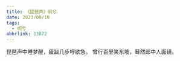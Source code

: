 ```yaml
---
title: 《琵琶声》明兮
date: 2023/09/10
tags:
  - 明兮
abbrlink: 13872
---
```

琵琶声中睡梦醒，疲跋几步呼欲急。
曾行百里笑东坡，蓦然郎中人面镜。
